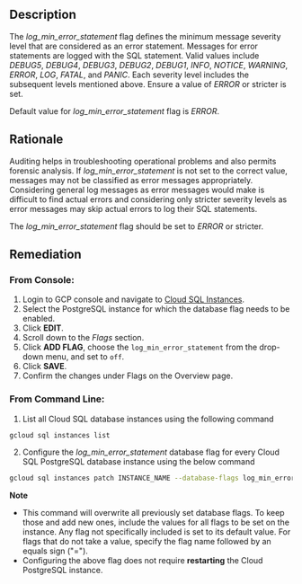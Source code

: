 ## Description

The *log_min_error_statement* flag defines the minimum message severity level that are considered as an error statement. Messages for error statements are logged with the SQL statement. Valid values include *DEBUG5*, *DEBUG4*, *DEBUG3*, *DEBUG2*, *DEBUG1*, *INFO*, *NOTICE*, *WARNING*, *ERROR*, *LOG*, *FATAL*, and *PANIC*. Each severity level includes the subsequent levels mentioned above. Ensure a value of *ERROR* or stricter is set.

Default value for *log_min_error_statement* flag is *ERROR*.

## Rationale

Auditing helps in troubleshooting operational problems and also permits forensic analysis. If *log_min_error_statement* is not set to the correct value, messages may not be classified as error messages appropriately. Considering general log messages as error messages would make is difficult to find actual errors and considering only stricter severity levels as error messages may skip actual errors to log their SQL statements.

The *log_min_error_statement* flag should be set to *ERROR* or stricter.

## Remediation

### From Console:

1. Login to GCP console and navigate to [Cloud SQL Instances](https://console.cloud.google.com/sql/).
2. Select the PostgreSQL instance for which the database flag needs to be enabled.
3. Click **EDIT**.
4. Scroll down to the *Flags* section.
5. Click **ADD FLAG**, choose the `log_min_error_statement` from the drop-down menu, and set to `off`.
6. Click **SAVE**.
7. Confirm the changes under Flags on the Overview page.

### From Command Line:

1. List all Cloud SQL database instances using the following command

```bash
gcloud sql instances list
```
2. Configure the *log_min_error_statement* database flag for every Cloud SQL PostgreSQL database instance using the below command

```bash
gcloud sql instances patch INSTANCE_NAME --database-flags log_min_error_statement=<DEBUG5|DEBUG4|DEBUG3|DEBUG2|DEBUG1|INFO|NOTICE|WARNI NG|ERROR>
```

**Note**
- This command will overwrite all previously set database flags. To keep those and add new ones, include the values for all flags to be set on the instance. Any flag not specifically included is set to its default value. For flags that do not take a value, specify the flag name followed by an equals sign ("=").
- Configuring the above flag does not require **restarting** the Cloud PostgreSQL instance.